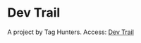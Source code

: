# Dev Trail
 A project by Tag Hunters.
 Access: <a href="https://udanielnogueira.github.io/DevTrail/">Dev Trail</a>










